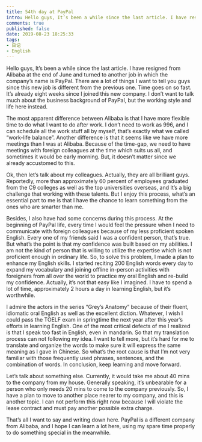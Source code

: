 ```yaml
---
title: 54th day at PayPal
intro: Hello guys, It’s been a while since the last article. I have resigned from Alibaba at the end of June and turned to another job in which the company’s name is PayPal. There are a lot of things I want to tell you guys since this new job is different from the previous one. Time goes on so fast. It’s already eight weeks since I joined this new company. I don’t want to talk much about the business background of PayPal, but the working style and life here instead.  
comments: true
published: false
date: 2019-08-23 18:25:33
tags:
- 日记
- English
---
```


Hello guys, It’s been a while since the last article. I have resigned from Alibaba at the end of June and turned to another job in which the company’s name is PayPal. There are a lot of things I want to tell you guys since this new job is different from the previous one. Time goes on so fast. It’s already eight weeks since I joined this new company. I don’t want to talk much about the business background of PayPal, but the working style and life here instead.

The most apparent difference between Alibaba is that I have more flexible time to do what I want to do after work. I don’t need to work as 996, and I can schedule all the work stuff all by myself, that’s exactly what we called “work-life balance”. Another difference is that it seems like we have more meetings than I was at Alibaba. Because of the time-gap, we need to have meetings with foreign colleagues at the time which suits us all, and sometimes it would be early morning. But, it doesn’t matter since we already accustomed to this.

Ok, then let’s talk about my colleagues. Actually, they are all brilliant guys. Reportedly, more than approximately 60 percent of employees graduated from the C9 colleges as well as the top universities overseas, and It’s a big challenge that working with these talents. But I enjoy this process, what’s an essential part to me is that I have the chance to learn something from the ones who are smarter than me.

Besides, I also have had some concerns during this process. At the beginning of PayPal life, every time I would feel the pressure when I need to communicate with foreign colleagues because of my less proficient spoken English. Every one of my friends said I was a confident person, that’s true. But what’s the point is that my confidence was built based on my abilities. I am not the kind of person that is willing to utilize the expertise which is not proficient enough in ordinary life. So, to solve this problem, I made a plan to enhance my English skills. I started reciting 200 English words every day to expand my vocabulary and joining offline in-person activities with foreigners from all over the world to practice my oral English and re-build my confidence. Actually, it’s not that easy like I imagined. I have to spend a lot of time, approximately 2 hours a day in learning English, but it’s worthwhile.

I admire the actors in the series “Grey’s Anatomy” because of their fluent, idiomatic oral English as well as the excellent diction. Whatever, I wish I could pass the TOELF exam in springtime the next year after this year’s efforts in learning English. One of the most critical defects of me I realized is that I speak too fast in English, even in mandarin. So that my translation process can not following my idea. I want to tell more, but it’s hard for me to translate and organize the words to make sure it will express the same meaning as I gave in Chinese. So what’s the root cause is that I’m not very familiar with those frequently used phrases, sentences, and the combination of words. In conclusion, keep learning and move forward.

Let’s talk about something else. Currently, it would take me about 40 mins to the company from my house. Generally speaking, it’s unbearable for a person who only needs 20 mins to come to the company previously. So, I have a plan to move to another place nearer to my company, and this is another topic. I can not perform this right now because I will violate the lease contract and must pay another possible extra charge.

That’s all I want to say and writing down here. PayPal is a different company from Alibaba, and I hope I can learn a lot here, using my spare time properly to do something special in the meanwhile.

